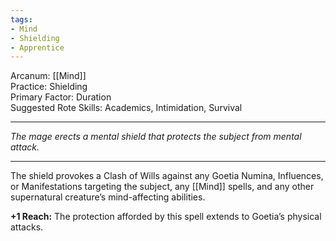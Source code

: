 ```yaml
---
tags:
- Mind
- Shielding
- Apprentice
---
```


Arcanum: [[Mind]]\
Practice: Shielding\
Primary Factor: Duration\
Suggested Rote Skills: Academics, Intimidation, Survival

---

_The mage erects a mental shield that protects the subject from mental attack._

---

The shield provokes a Clash of Wills against any Goetia Numina, Influences, or Manifestations targeting the subject, any [[Mind]] spells, and any other supernatural creature’s mind-affecting abilities.

**+1 Reach:** The protection afforded by this spell extends to Goetia’s physical attacks.